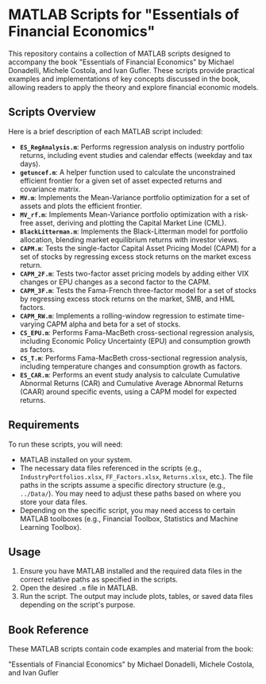 # MATLAB Scripts for "Essentials of Financial Economics"

This repository contains a collection of MATLAB scripts designed to accompany the book "Essentials of Financial Economics" by Michael Donadelli, Michele Costola, and Ivan Gufler. These scripts provide practical examples and implementations of key concepts discussed in the book, allowing readers to apply the theory and explore financial economic models.

## Scripts Overview

Here is a brief description of each MATLAB script included:

* **`ES_RegAnalysis.m`**: Performs regression analysis on industry portfolio returns, including event studies and calendar effects (weekday and tax days).
* **`getuncef.m`**: A helper function used to calculate the unconstrained efficient frontier for a given set of asset expected returns and covariance matrix.
* **`MV.m`**: Implements the Mean-Variance portfolio optimization for a set of assets and plots the efficient frontier.
* **`MV_rf.m`**: Implements Mean-Variance portfolio optimization with a risk-free asset, deriving and plotting the Capital Market Line (CML).
* **`BlackLitterman.m`**: Implements the Black-Litterman model for portfolio allocation, blending market equilibrium returns with investor views.
* **`CAPM.m`**: Tests the single-factor Capital Asset Pricing Model (CAPM) for a set of stocks by regressing excess stock returns on the market excess return.
* **`CAPM_2F.m`**: Tests two-factor asset pricing models by adding either VIX changes or EPU changes as a second factor to the CAPM.
* **`CAPM_3F.m`**: Tests the Fama-French three-factor model for a set of stocks by regressing excess stock returns on the market, SMB, and HML factors.
* **`CAPM_RW.m`**: Implements a rolling-window regression to estimate time-varying CAPM alpha and beta for a set of stocks.
* **`CS_EPU.m`**: Performs Fama-MacBeth cross-sectional regression analysis, including Economic Policy Uncertainty (EPU) and consumption growth as factors.
* **`CS_T.m`**: Performs Fama-MacBeth cross-sectional regression analysis, including temperature changes and consumption growth as factors.
* **`ES_CAR.m`**: Performs an event study analysis to calculate Cumulative Abnormal Returns (CAR) and Cumulative Average Abnormal Returns (CAAR) around specific events, using a CAPM model for expected returns.

## Requirements

To run these scripts, you will need:

* MATLAB installed on your system.
* The necessary data files referenced in the scripts (e.g., `IndustryPortfolios.xlsx`, `FF_Factors.xlsx`, `Returns.xlsx`, etc.). The file paths in the scripts assume a specific directory structure (e.g., `../Data/`). You may need to adjust these paths based on where you store your data files.
* Depending on the specific script, you may need access to certain MATLAB toolboxes (e.g., Financial Toolbox, Statistics and Machine Learning Toolbox).

## Usage

1.  Ensure you have MATLAB installed and the required data files in the correct relative paths as specified in the scripts.
2.  Open the desired `.m` file in MATLAB.
3.  Run the script. The output may include plots, tables, or saved data files depending on the script's purpose.

## Book Reference

These MATLAB scripts contain code examples and material from the book:

"Essentials of Financial Economics" by Michael Donadelli, Michele Costola, and Ivan Gufler

